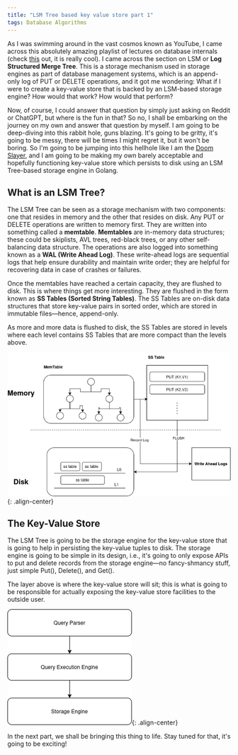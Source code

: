 ```yaml
---
title: "LSM Tree based key value store part 1"
tags: Database Algorithms
---
```

As I was swimming around in the vast cosmos known as YouTube, I came across this absolutely amazing playlist of lectures on database internals (check [this](https://www.youtube.com/watch?v=otE2WvX3XdQ&list=PLSE8ODhjZXjYDBpQnSymaectKjxCy6BYq) out, it is really cool). I came across the section on LSM or **Log Structured Merge Tree**. This is a storage mechanism used in storage engines as part of database management systems, which is an append-only log of PUT or DELETE operations, and it got me wondering: What if I were to create a key-value store that is backed by an LSM-based storage engine? How would that work? How would that perform?

Now, of course, I could answer that question by simply just asking on Reddit or ChatGPT, but where is the fun in that? So no, I shall be embarking on the journey on my own and answer that question by myself. I am going to be deep-diving into this rabbit hole, guns blazing. It's going to be gritty, it's going to be messy, there will be times I might regret it, but it won't be boring. So I'm going to be jumping into this hellhole like I am the [Doom Slayer](https://doom.fandom.com/wiki/Doom_Slayer), and I am going to be making my own barely acceptable and hopefully functioning key-value store which persists to disk using an LSM Tree-based storage engine in Golang.

## What is an LSM Tree?

The LSM Tree can be seen as a storage mechanism with two components: one that resides in memory and the other that resides on disk. Any PUT or DELETE operations are written to memory first. They are written into something called a **memtable**. **Memtables** are in-memory data structures; these could be skiplists, AVL trees, red-black trees, or any other self-balancing data structure. The operations are also logged into something known as a **WAL (Write Ahead Log)**. These write-ahead logs are sequential logs that help ensure durability and maintain write order; they are helpful for recovering data in case of crashes or failures.

Once the memtables have reached a certain capacity, they are flushed to disk. This is where things get more interesting. They are flushed in the form known as **SS Tables (Sorted String Tables)**. The SS Tables are on-disk data structures that store key-value pairs in sorted order, which are stored in immutable files—hence, append-only.

As more and more data is flushed to disk, the SS Tables are stored in levels where each level contains SS Tables that are more compact than the levels above.

![LSM Tree](/assets/images/Untitled%20Diagram.drawio.png){: .align-center}

## The Key-Value Store

The LSM Tree is going to be the storage engine for the key-value store that is going to help in persisting the key-value tuples to disk. The storage engine is going to be simple in its design, i.e., it's going to only expose APIs to put and delete records from the storage engine—no fancy-shmancy stuff, just simple Put(), Delete(), and Get().

The layer above is where the key-value store will sit; this is what is going to be responsible for actually exposing the key-value store facilities to the outside user.

![LSM Tree](/assets/images/key-value-store-architecture.png){: .align-center}

In the next part, we shall be bringing this thing to life. Stay tuned for that, it's going to be exciting!